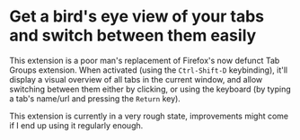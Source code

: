 # Get a bird's eye view of your tabs and switch between them easily

This extension is a poor man's replacement of Firefox's now defunct Tab Groups
extension. When activated (using the `Ctrl-Shift-D` keybinding), it'll display
a visual overview of all tabs in the current window, and allow switching between
them either by clicking, or using the keyboard (by typing a tab's name/url and
pressing the `Return` key).

This extension is currently in a very rough state, improvements might come if I
end up using it regularly enough.
